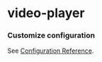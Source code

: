 # video-player

### Customize configuration
See [Configuration Reference](https://cli.vuejs.org/config/).
